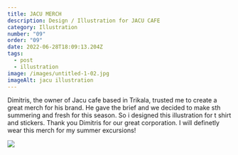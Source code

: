 ```yaml
---
title: JACU MERCH
description: Design / Illustration for JACU CAFE
category: Illustration
number: "09"
order: "09"
date: 2022-06-28T18:09:13.204Z
tags:
  - post
  - illustration
image: /images/untitled-1-02.jpg
imageAlt: jacu illustration
---
```

Dimitris, the owner of Jacu cafe based in Trikala, trusted me to create a great merch for his brand. He gave the brief and we decided to make sth summering and fresh for this season. So i designed this illustration for t shirt and stickers. Thank you Dimitris for our great corporation. I will definetly wear this merch for my summer excursions!



![](/images/6138042.jpg)

 <!--StartFragment-->

```

```

<!--EndFragment-->
